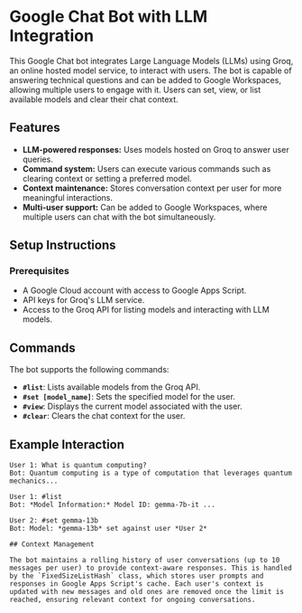 # Google Chat Bot with LLM Integration

This Google Chat bot integrates Large Language Models (LLMs) using Groq, an online hosted model service, to interact with users. The bot is capable of answering technical questions and can be added to Google Workspaces, allowing multiple users to engage with it. Users can set, view, or list available models and clear their chat context.

## Features
- **LLM-powered responses:** Uses models hosted on Groq to answer user queries.
- **Command system:** Users can execute various commands such as clearing context or setting a preferred model.
- **Context maintenance:** Stores conversation context per user for more meaningful interactions.
- **Multi-user support:** Can be added to Google Workspaces, where multiple users can chat with the bot simultaneously.

## Setup Instructions

### Prerequisites
- A Google Cloud account with access to Google Apps Script.
- API keys for Groq's LLM service.
- Access to the Groq API for listing models and interacting with LLM models.

## Commands

The bot supports the following commands:

- **`#list`**: Lists available models from the Groq API.
- **`#set [model_name]`**: Sets the specified model for the user.
- **`#view`**: Displays the current model associated with the user.
- **`#clear`**: Clears the chat context for the user.

## Example Interaction

```plaintext
User 1: What is quantum computing?
Bot: Quantum computing is a type of computation that leverages quantum mechanics...

User 1: #list
Bot: *Model Information:* Model ID: gemma-7b-it ...

User 2: #set gemma-13b
Bot: Model: *gemma-13b* set against user *User 2*

## Context Management

The bot maintains a rolling history of user conversations (up to 10 messages per user) to provide context-aware responses. This is handled by the `FixedSizeListHash` class, which stores user prompts and responses in Google Apps Script's cache. Each user's context is updated with new messages and old ones are removed once the limit is reached, ensuring relevant context for ongoing conversations.

